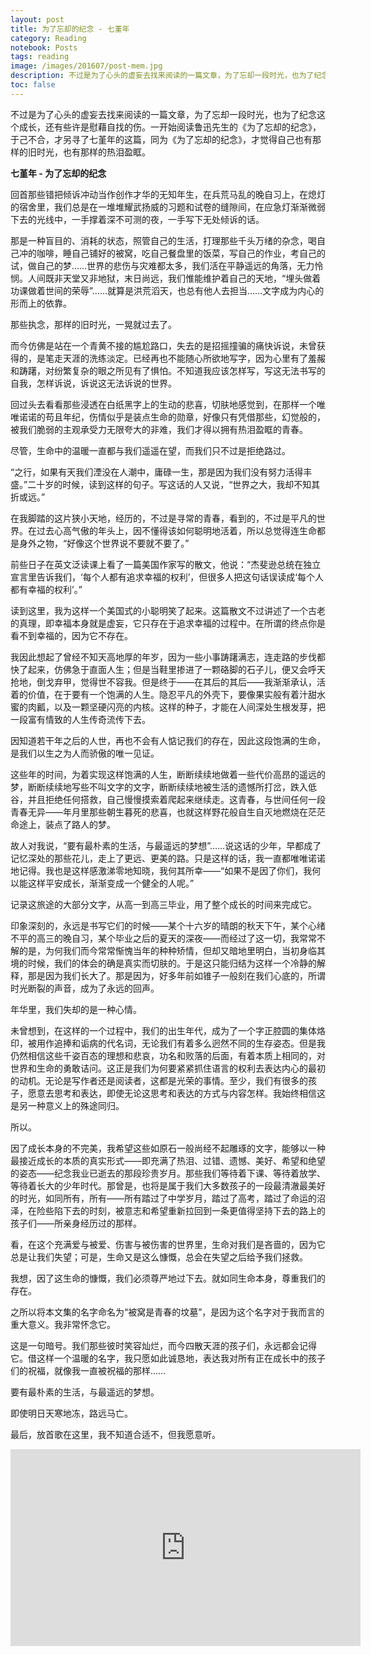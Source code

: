 ```yaml
---
layout: post
title: 为了忘却的纪念 - 七堇年
category: Reading
notebook: Posts
tags: reading
image: /images/201607/post-mem.jpg
description: 不过是为了心头的虚妄去找来阅读的一篇文章，为了忘却一段时光，也为了纪念这个成长，还有些许是慰藉自找的伤。一开始阅读鲁迅先生的《为了忘却的纪念》，于己不合，才另寻了七堇年的这篇，同为《为了忘却的纪念》，才觉得自己也有那样的旧时光，也有那样的热泪盈眶。
toc: false
---
```


不过是为了心头的虚妄去找来阅读的一篇文章，为了忘却一段时光，也为了纪念这个成长，还有些许是慰藉自找的伤。一开始阅读鲁迅先生的《为了忘却的纪念》，于己不合，才另寻了七堇年的这篇，同为《为了忘却的纪念》，才觉得自己也有那样的旧时光，也有那样的热泪盈眶。

<div class="breaking-line"></div>

**七堇年 - 为了忘却的纪念**

回首那些错把倾诉冲动当作创作才华的无知年生，在兵荒马乱的晚自习上，在熄灯的宿舍里，我们总是在一堆堆耀武扬威的习题和试卷的缝隙间，在应急灯渐渐微弱下去的光线中，一手撑着深不可测的夜，一手写下无处倾诉的话。

那是一种盲目的、消耗的状态，照管自己的生活，打理那些千头万绪的杂念，喝自己冲的咖啡，睡自己铺好的被窝，吃自己餐盘里的饭菜，写自己的作业，考自己的试，做自己的梦……世界的悲伤与灾难都太多，我们活在平静遥远的角落，无力怜悯。人间既非天堂又非地狱，末日尚远，我们惟能维护着自己的天地，“埋头做着功课做着世间的荣辱”……就算是洪荒滔天，也总有他人去担当……文字成为内心的形而上的依靠。

那些执念，那样的旧时光，一晃就过去了。

而今仿佛是站在一个青黄不接的尴尬路口，失去的是招摇撞骗的痛快诉说，未曾获得的，是笔走天涯的洗练淡定。已经再也不能随心所欲地写字，因为心里有了羞赧和踌躇，对纷繁复杂的眼之所见有了惧怕。不知道我应该怎样写，写这无法书写的自我，怎样诉说，诉说这无法诉说的世界。

回过头去看看那些浸透在白纸黑字上的生动的悲喜，切肤地感觉到，在那样一个唯唯诺诺的苟且年纪，伤情似乎是装点生命的勋章，好像只有凭借那些，幻觉般的，被我们脆弱的主观承受力无限夸大的非难，我们才得以拥有热泪盈眶的青春。

尽管，生命中的温暖一直都与我们遥遥在望，而我们只不过是拒绝路过。

“之行，如果有天我们湮没在人潮中，庸碌一生，那是因为我们没有努力活得丰盛。”二十岁的时候，读到这样的句子。写这话的人又说，“世界之大，我却不知其折或远。”

在我脚踏的这片狭小天地，经历的，不过是寻常的青春，看到的，不过是平凡的世界。在过去心高气傲的年头上，因不懂得该如何聪明地活着，所以总觉得连生命都是身外之物，“好像这个世界说不要就不要了。”

前些日子在英文泛读课上看了一篇美国作家写的散文，他说：“杰斐逊总统在独立宣言里告诉我们，‘每个人都有追求幸福的权利’，但很多人把这句话误读成‘每个人都有幸福的权利’。”

读到这里，我为这样一个美国式的小聪明笑了起来。这篇散文不过讲述了一个古老的真理，即幸福本身就是虚妄，它只存在于追求幸福的过程中。在所谓的终点你是看不到幸福的，因为它不存在。

我因此想起了曾经不知天高地厚的年岁，因为一些小事踌躇满志，连走路的步伐都快了起来，仿佛急于直面人生；但是当鞋里掺进了一颗硌脚的石子儿，便又会呼天抢地，倒戈弃甲，觉得世不容我。但是终于——在其后的其后——我渐渐承认，活着的价值，在于要有一个饱满的人生。隐忍平凡的外壳下，要像果实般有着汁甜水蜜的肉瓤，以及一颗坚硬闪亮的内核。这样的种子，才能在人间深处生根发芽，把一段富有情致的人生传奇流传下去。

因知道若干年之后的人世，再也不会有人惦记我们的存在，因此这段饱满的生命，是我们以生之为人而骄傲的唯一见证。

这些年的时间，为着实现这样饱满的人生，断断续续地做着一些代价高昂的遥远的梦，断断续续地写些不叫文字的文字，断断续续地被生活的遗憾所打岔，跌入低谷，并且拒绝任何搭救，自己慢慢摸索着爬起来继续走。这青春，与世间任何一段青春无异——年月里那些朝生暮死的悲喜，也就这样野花般自生自灭地燃烧在茫茫命途上，装点了路人的梦。

故人对我说，“要有最朴素的生活，与最遥远的梦想”……说这话的少年，早都成了记忆深处的那些花儿，走上了更远、更美的路。只是这样的话，我一直都唯唯诺诺地记得。我也是这样感激涕零地知晓，我何其所幸——“如果不是因了你们，我何以能这样平安成长，渐渐变成一个健全的人呢。”

记录这旅途的大部分文字，从高一到高三毕业，用了整个成长的时间来完成它。

印象深刻的，永远是书写它们的时候——某个十六岁的晴朗的秋天下午，某个心绪不平的高三的晚自习，某个毕业之后的夏天的深夜——而经过了这一切，我常常不解的是，为何我们而今常常惭愧当年的种种矫情，但却又暗地里明白，当初身临其境的时候，我们的体会的确是真实而切肤的。于是这只能归结为这样一个冷静的解释，那是因为我们长大了。那是因为，好多年前如锥子一般刻在我们心底的，所谓时光断裂的声音，成为了永远的回声。

年华里，我们失却的是一种心情。

未曾想到，在这样的一个过程中，我们的出生年代，成为了一个字正腔圆的集体烙印，被用作追捧和诟病的代名词，无论我们有着多么迥然不同的生存姿态。但是我仍然相信这些千姿百态的理想和悲哀，功名和败落的后面，有着本质上相同的，对世界和生命的勇敢诘问。这正是我们为何要紧紧抓住语言的权利去表达内心的最初的动机。无论是写作者还是阅读者，这都是光荣的事情。至少，我们有很多的孩子，愿意去思考和表达，即使无论这思考和表达的方式与内容怎样。我始终相信这是另一种意义上的殊途同归。

所以。

因了成长本身的不完美，我希望这些如原石一般尚经不起雕琢的文字，能够以一种最接近成长的本质的真实形式——即充满了热泪、过错、遗憾、美好、希望和绝望的姿态——纪念我业已逝去的那段珍贵岁月。那些我们等待着下课、等待着放学、等待着长大的少年时代。那曾是，也将是属于我们大多数孩子的一段最清澈最美好的时光，如同所有，所有——所有踏过了中学岁月，踏过了高考，踏过了命运的沼泽，在险些陷下去的时刻，被意志和希望重新拉回到一条更值得坚持下去的路上的孩子们——所亲身经历过的那样。

看，在这个充满爱与被爱、伤害与被伤害的世界里，生命对我们是吝啬的，因为它总是让我们失望；可是，生命又是这么慷慨，总会在失望之后给予我们拯救。

我想，因了这生命的慷慨，我们必须尊严地过下去。就如同生命本身，尊重我们的存在。

之所以将本文集的名字命名为“被窝是青春的坟墓”，是因为这个名字对于我而言的重大意义。我非常怀念它。

这是一句暗号。我们那些彼时笑容灿烂，而今四散天涯的孩子们，永远都会记得它。借这样一个温暖的名字，我只愿如此诚恳地，表达我对所有正在成长中的孩子们的祝福，就像我一直被祝福的那样……

要有最朴素的生活，与最遥远的梦想。

即使明日天寒地冻，路远马亡。

<div class="breaking-line"></div>

最后，放首歌在这里，我不知道合适不，但我愿意听。

<iframe width="560" height="315" src="https://www.youtube.com/embed/wTTmIE8Evqo" frameborder="0" allowfullscreen></iframe>